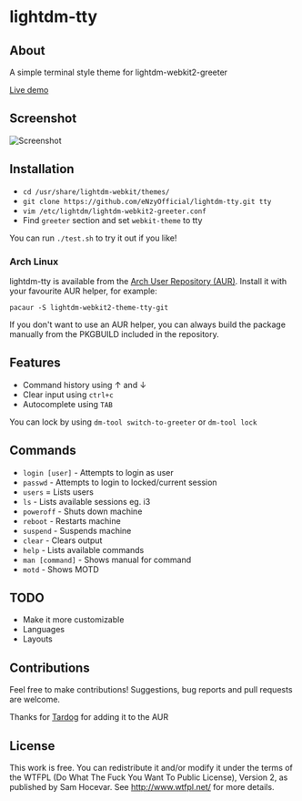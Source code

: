 # lightdm-tty

## About

A simple terminal style theme for lightdm-webkit2-greeter

[Live demo](https://enzyofficial.github.io/lightdm-tty/index.html)

## Screenshot

![Screenshot](https://github.com/eNzyOfficial/lightdm-tty/blob/master/screenshots/screenshot_1.gif)

## Installation

* `cd /usr/share/lightdm-webkit/themes/`
* `git clone https://github.com/eNzyOfficial/lightdm-tty.git tty`
* `vim /etc/lightdm/lightdm-webkit2-greeter.conf`
* Find `greeter` section and set `webkit-theme` to tty

You can run `./test.sh` to try it out if you like!

### Arch Linux
lightdm-tty is available from the [Arch User Repository (AUR)](https://aur.archlinux.org/packages/lightdm-webkit2-theme-tty-git/). Install it with your favourite AUR helper, for example:

`pacaur -S lightdm-webkit2-theme-tty-git`

If you don't want to use an AUR helper, you can always build the package manually from the PKGBUILD included in the repository.

## Features

* Command history using ↑ and ↓
* Clear input using `ctrl+c`
* Autocomplete using `TAB`

You can lock by using `dm-tool switch-to-greeter` or `dm-tool lock`

## Commands

* `login [user]` - Attempts to login as user
* `passwd` - Attempts to login to locked/current session
* `users` = Lists users
* `ls` - Lists available sessions eg. i3
* `poweroff` - Shuts down machine
* `reboot` - Restarts machine
* `suspend` - Suspends machine
* `clear` - Clears output
* `help` - Lists available commands
* `man [command]` - Shows manual for command
* `motd` - Shows MOTD

## TODO

* Make it more customizable
* Languages
* Layouts

## Contributions

Feel free to make contributions! Suggestions, bug reports and pull requests are welcome.

Thanks for [Tardog](https://github.com/Tardog) for adding it to the AUR

## License

This work is free. You can redistribute it and/or modify it under the terms of the WTFPL (Do What The Fuck You Want To Public License), Version 2, as published by Sam Hocevar. See http://www.wtfpl.net/ for more details.

